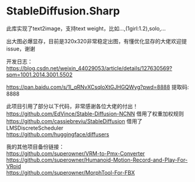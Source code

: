 # StableDiffusion.Sharp

此库实现了text2image，支持text weight，比如...,(1girl:1.2),solo,...

出大图必爆显存，目前是320x320非常稳定出图，有懂优化显存的大佬欢迎提issue，谢谢  

开发日志：https://blog.csdn.net/weixin_44029053/article/details/127630569?spm=1001.2014.3001.5502  

https://pan.baidu.com/s/1I_qRNvXCsqloXtGJHGQWyg?pwd=8888 提取码: 8888  
  
  
此项目引用了部分以下代码，非常感谢各位大佬的付出！  
https://github.com/EdVince/Stable-Diffusion-NCNN 借用了权重加权规则  
https://github.com/cassiebreviu/StableDiffusion 借用了LMSDiscreteScheduler  
https://github.com/huggingface/diffusers  


  
  



我的其他项目备份链接：  
https://github.com/superowner/VRM-to-Pmx-Converter  
https://github.com/superowner/Humanoid-Motion-Record-and-Play-For-VRoid  
https://github.com/superowner/MorphTool-For-FBX  

